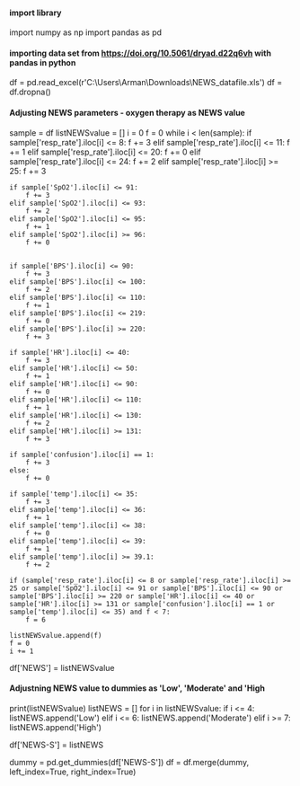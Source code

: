 #### import library

import numpy as np
import pandas as pd

#### importing data set from https://doi.org/10.5061/dryad.d22q6vh with pandas in python
df = pd.read_excel(r'C:\Users\Arman\Downloads\NEWS_datafile.xls')
df = df.dropna()

#### Adjusting NEWS parameters - oxygen therapy as NEWS value
sample = df
listNEWSvalue = []
i = 0
f = 0
while i < len(sample):
    if sample['resp_rate'].iloc[i] <= 8:
        f += 3
    elif sample['resp_rate'].iloc[i] <= 11:
        f += 1
    elif sample['resp_rate'].iloc[i] <= 20:
        f += 0
    elif sample['resp_rate'].iloc[i] <= 24:
        f += 2
    elif sample['resp_rate'].iloc[i] >= 25:
        f += 3

    if sample['SpO2'].iloc[i] <= 91:
        f += 3
    elif sample['SpO2'].iloc[i] <= 93:
        f += 2
    elif sample['SpO2'].iloc[i] <= 95:
        f += 1
    elif sample['SpO2'].iloc[i] >= 96:
        f += 0


    if sample['BPS'].iloc[i] <= 90:
        f += 3
    elif sample['BPS'].iloc[i] <= 100:
        f += 2
    elif sample['BPS'].iloc[i] <= 110:
        f += 1
    elif sample['BPS'].iloc[i] <= 219:
        f += 0
    elif sample['BPS'].iloc[i] >= 220:
        f += 3

    if sample['HR'].iloc[i] <= 40:
        f += 3
    elif sample['HR'].iloc[i] <= 50:
        f += 1
    elif sample['HR'].iloc[i] <= 90:
        f += 0
    elif sample['HR'].iloc[i] <= 110:
        f += 1
    elif sample['HR'].iloc[i] <= 130:
        f += 2
    elif sample['HR'].iloc[i] >= 131:
        f += 3

    if sample['confusion'].iloc[i] == 1:
        f += 3
    else:
        f += 0

    if sample['temp'].iloc[i] <= 35:
        f += 3
    elif sample['temp'].iloc[i] <= 36:
        f += 1
    elif sample['temp'].iloc[i] <= 38:
        f += 0
    elif sample['temp'].iloc[i] <= 39:
        f += 1
    elif sample['temp'].iloc[i] >= 39.1:
        f += 2

    if (sample['resp_rate'].iloc[i] <= 8 or sample['resp_rate'].iloc[i] >= 25 or sample['SpO2'].iloc[i] <= 91 or sample['BPS'].iloc[i] <= 90 or sample['BPS'].iloc[i] >= 220 or sample['HR'].iloc[i] <= 40 or sample['HR'].iloc[i] >= 131 or sample['confusion'].iloc[i] == 1 or sample['temp'].iloc[i] <= 35) and f < 7:
        f = 6

    listNEWSvalue.append(f)
    f = 0
    i += 1

df['NEWS'] = listNEWSvalue

#### Adjustning NEWS value to dummies as 'Low', 'Moderate' and 'High

print(listNEWSvalue)
listNEWS = []
for i in listNEWSvalue:
    if i <= 4:
        listNEWS.append('Low')
    elif i <= 6:
        listNEWS.append('Moderate')
    elif i >= 7:
        listNEWS.append('High')

df['NEWS-S'] = listNEWS

dummy = pd.get_dummies(df['NEWS-S'])
df = df.merge(dummy, left_index=True, right_index=True)